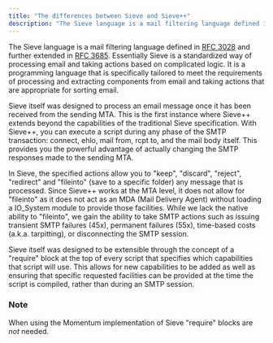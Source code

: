 ```yaml
---
title: "The differences between Sieve and Sieve++"
description: "The Sieve language is a mail filtering language defined in RFC 3028 and further extended in RFC 3685 Essentially Sieve is a standardized way of processing email and taking actions based on complicated logic It is a programming language that is specifically tailored to meet the requirements of processing and..."
---
```


The Sieve language is a mail filtering language defined in [RFC 3028](http://tools.ietf.org/html/rfc3028) and further extended in [RFC 3685](http://tools.ietf.org/html/rfc3685). Essentially Sieve is a standardized way of processing email and taking actions based on complicated logic. It is a programming language that is specifically tailored to meet the requirements of processing and extracting components from email and taking actions that are appropriate for sorting email.

Sieve itself was designed to process an email message once it has been received from the sending MTA. This is the first instance where Sieve++ extends beyond the capabilities of the traditional Sieve specification. With Sieve++, you can execute a script during any phase of the SMTP transaction: connect, ehlo, mail from, rcpt to, and the mail body itself. This provides you the powerful advantage of actually changing the SMTP responses made to the sending MTA.

In Sieve, the specified actions allow you to "keep", "discard", "reject", "redirect" and "fileinto" (save to a specific folder) any message that is processed. Since Sieve++ works at the MTA level, it does not allow for "fileinto" as it does not act as an MDA (Mail Delivery Agent) without loading a IO_System module to provide those facilities. While we lack the native ability to "fileinto", we gain the ability to take SMTP actions such as issuing transient SMTP failures (45x), permanent failures (55x), time-based costs (a.k.a. tarpitting), or disconnecting the SMTP session.

Sieve itself was designed to be extensible through the concept of a "require" block at the top of every script that specifies which capabilities that script will use. This allows for new capabilities to be added as well as ensuring that specific requested facilities can be provided at the time the script is compiled, rather than during an SMTP session.

### Note

When using the Momentum implementation of Sieve "require" blocks are *not* needed.